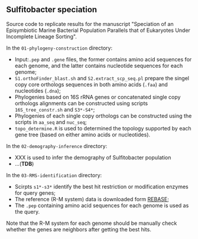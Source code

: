 ## Sulfitobacter speciation
Source code to replicate results for the manuscript "Speciation of an Episymbiotic Marine Bacterial Population Parallels that of Eukaryotes Under Incomplete Lineage Sorting".

In the `01-phylogeny-construction` directory:
- Input:`.pep` and `.gene` files, the former contains amino acid sequences for each genome, and the latter contains nucleotide sequences for each genome;
- `S1.orthoFinder_blast.sh` and `S2.extract_scp_seq.pl` prepare the singel copy core orthologs sequences in both amino acids (`.faa`) and nucleotides (`.dna`);
- Phylogenies based on 16S rRNA genes or concatenated single copy orthologs alignments can be constructed using scripts `16S_tree_constr.sh` and `S3*-S4*`;
- Phylogenies of each single copy orthologs can be constructed using the scripts in `aa_seq` and `nuc_seq`; 
- `topo_determine.R` is used to determined the topology supported by each gene tree (based on either amino acids or nucleotides).

In the `02-demography-inference` directory:
- XXX is used to infer the demography of Sulfitobacter population
- ...(**TDB**)

In the `03-RMS-identification` directory:
- Scirpts `s1*-s3*` identify the best hit restriction or modification enzymes for query genes;
- The reference (R-M system) data is downloaded form [REBASE]( http://rebase.neb.com/rebase/rebase.ftp.html);
- The `.pep` containing amino acid sequences for each genome is used as the query.

Note that the R-M system for each genome should be manually check whether the genes are neighbors after getting the best hits.


